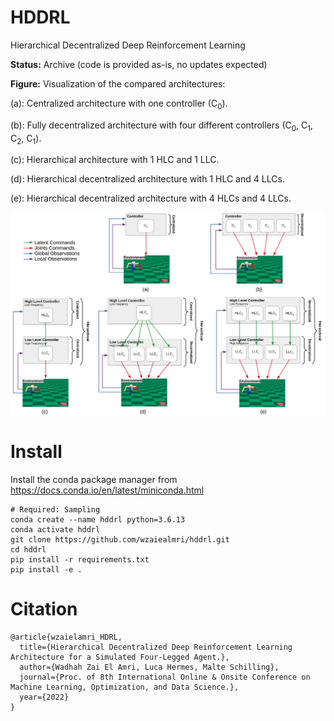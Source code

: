 # HDDRL
Hierarchical Decentralized Deep Reinforcement Learning

**Status:** Archive (code is provided as-is, no updates expected)

**Figure:** Visualization of the compared architectures:

(a): Centralized architecture with one controller (C<sub>0</sub>).

(b): Fully decentralized architecture with four different controllers (C<sub>0</sub>, C<sub>1</sub>, C<sub>2</sub>, C<sub>1</sub>). 

(c): Hierarchical architecture with 1 HLC and 1 LLC. 

(d): Hierarchical decentralized architecture with 1 HLC and 4 LLCs. 

(e): Hierarchical decentralized architecture with 4 HLCs and 4 LLCs.

![Figure:  Visualization of the compared architectures.](architectures.jpg)

# Install

Install the conda package manager from https://docs.conda.io/en/latest/miniconda.html

```
# Required: Sampling
conda create --name hddrl python=3.6.13
conda activate hddrl
git clone https://github.com/wzaiealmri/hddrl.git
cd hddrl
pip install -r requirements.txt
pip install -e .
```

# Citation

```
@article{wzaielamri_HDRL,
  title={Hierarchical Decentralized Deep Reinforcement Learning Architecture for a Simulated Four-Legged Agent.},
  author={Wadhah Zai El Amri, Luca Hermes, Malte Schilling},
  journal={Proc. of 8th International Online & Onsite Conference on Machine Learning, Optimization, and Data Science.},
  year={2022}
}
```
